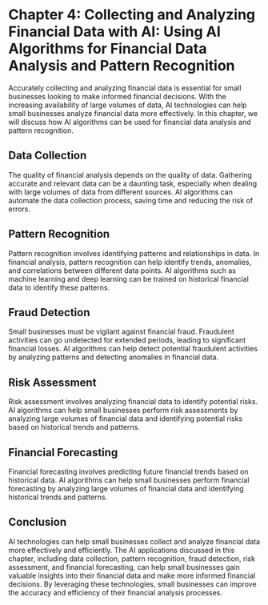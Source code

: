 Chapter 4: Collecting and Analyzing Financial Data with AI: Using AI Algorithms for Financial Data Analysis and Pattern Recognition
===================================================================================================================================

Accurately collecting and analyzing financial data is essential for small businesses looking to make informed financial decisions. With the increasing availability of large volumes of data, AI technologies can help small businesses analyze financial data more effectively. In this chapter, we will discuss how AI algorithms can be used for financial data analysis and pattern recognition.

Data Collection
---------------

The quality of financial analysis depends on the quality of data. Gathering accurate and relevant data can be a daunting task, especially when dealing with large volumes of data from different sources. AI algorithms can automate the data collection process, saving time and reducing the risk of errors.

Pattern Recognition
-------------------

Pattern recognition involves identifying patterns and relationships in data. In financial analysis, pattern recognition can help identify trends, anomalies, and correlations between different data points. AI algorithms such as machine learning and deep learning can be trained on historical financial data to identify these patterns.

Fraud Detection
---------------

Small businesses must be vigilant against financial fraud. Fraudulent activities can go undetected for extended periods, leading to significant financial losses. AI algorithms can help detect potential fraudulent activities by analyzing patterns and detecting anomalies in financial data.

Risk Assessment
---------------

Risk assessment involves analyzing financial data to identify potential risks. AI algorithms can help small businesses perform risk assessments by analyzing large volumes of financial data and identifying potential risks based on historical trends and patterns.

Financial Forecasting
---------------------

Financial forecasting involves predicting future financial trends based on historical data. AI algorithms can help small businesses perform financial forecasting by analyzing large volumes of financial data and identifying historical trends and patterns.

Conclusion
----------

AI technologies can help small businesses collect and analyze financial data more effectively and efficiently. The AI applications discussed in this chapter, including data collection, pattern recognition, fraud detection, risk assessment, and financial forecasting, can help small businesses gain valuable insights into their financial data and make more informed financial decisions. By leveraging these technologies, small businesses can improve the accuracy and efficiency of their financial analysis processes.
